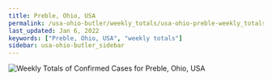 ```yaml
---
title: Preble, Ohio, USA
permalink: /usa-ohio-butler/weekly_totals/usa-ohio-preble-weekly_totals.html
last_updated: Jan 6, 2022
keywords: ["Preble, Ohio, USA", "weekly totals"]
sidebar: usa-ohio-butler_sidebar
---
```


![Weekly Totals of Confirmed Cases for Preble, Ohio, USA](/covid_tracker/images/graphs/usa-ohio-preble-weekly_totals_graph.png)
